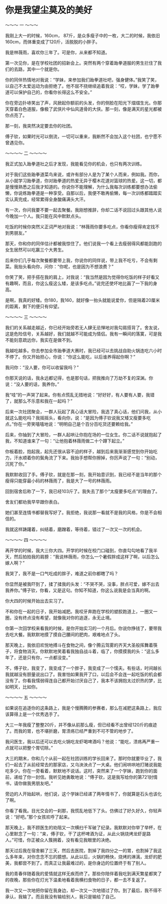 # 你是我望尘莫及的美好

～～～ 一 ～～～ 

我刚上大一的时候，160cm， 87斤，是众多瘦子中的一枚，大二的时候，我依旧160cm，而体重变成了120斤，活脱脱的小胖子。 

我是林薇雨，喜欢你三年了。可是你，从来都不知道。 

第一次见你，是在学校社团的招新会上。突然有两个穿着跆拳道服的男生拦住了我们的去路，其中一个就是你。 

你的同伴热情地对我说：“学妹，来参加我们跆拳道社吧，强身健体。”我笑了笑，以自己不太爱运动为由拒绝了。他不屈不挠继续追着我说：“哎，学妹，学了跆拳道可以保护自己的，你看你长得这么不安全。” 

你在旁边扑哧笑出了声，风掀起你额前的头发，你的侧脸在阳光下熠熠生光。你那天穿着白色道服，像极了武侠片中仙风道骨的大侠。那一刻，像是满天的星光都被你点亮了。 

那一刻，我突然决定要去你的社团。 

傅子钦，如果时光可以倒流，一切可以重来，我断然不会加入这个社团，也宁愿不曾遇见你。 

～～～～ 二 ～～～～ 

我正式加入跆拳道社之后才发现，我能看见你的机会，也只有两次训练。 

对于我们这些跆拳道菜鸟来说，或许有部分人是为了某个人而来，例如我。而你，从小就学习跆拳道，你对跆拳道的热爱无异于樱木花道对篮球的热爱。这一切，都是慢慢熟悉之后我才知道的。你说你不能理解，为什么我每次训练都要想办法偷懒，你说练跆拳道是一种享受。自那以后，我便不敢再偷懒，每一次训练都踏踏实实认真完成，经常累得全身酸痛满头大汗。 

有一次，你问我要不要一起去聚餐。我刚想推辞，你却二话不说回过头跟其他人说今晚加一个人。我只能在风中默默点头。 

吃饭的时候你突然义正词严地对我说：“林薇雨你要多吃点，你看你瘦得肯定找不到男朋友。” 

那天，你和你的同伴估计都被我惊住了。他们说我一个看上去瘦弱得风都能刮跑的女生居然可以吃赢三个大男生。 

后来你们几乎每次聚餐都要带上我，你说你的同伴说，带上我不吃亏，不会有剩菜。我抬头看向你，问你：“你呢，也是因为不想浪费？” 

你笑了笑，把手搭在我的肩上，对我说：“我当然是因为觉得你吃饭的样子好看又有趣啊，而且，你这么瘦这么矮，是该多吃点。”说完还使坏地比画了一下我的身高。 

是啊，我真的好矮。你180，我160，就好像一抬头就能说爱你，但是隔着20厘米的距离，剩下的便只有仰望。 

～～～～ 三 ～～～～ 

我们的关系越走越近，你已经开始旁若无人肆无忌惮地对我勾肩搭背了。舍友说，这是危险信号，关系越好，我们就越不可能成为情侣。我有一瞬间的落寞，可是我不能刻意疏远你，我实在是做不到。 

我越吃越多。你去参加全市跆拳道大赛时，我已经可以去挑战自助火锅连吃六小时不停了。你又开始担心，你说：“你这么能吃，以后谁养得起你啊？” 

我问你：“没人要，你可以收留我吗？” 

你那天说的话，我永远都记得，也是那句话，把我推向了万劫不复的深渊。你说：“没人要的话，我养你。” 

我“哇”的一声哭了起来。你有点慌乱无措地说：“好好好，有人要有人要，我错了，就那么不乐意和我在一起吗？” 

后来一次社团聚会，一群人玩起了真心话大冒险，我选了真心话，他们问我，从小就这么能吃吗？我摇摇头，看向你，说：“是因为傅子钦说我又矮又瘦要多吃点。”你在一旁笑嘻嘻地说：“明明自己是个百分百吃货还要赖给我。” 

后来，你抽到了大冒险，一群人起哄让你抱在场的一位女生。你二话不说就抱起了我，不知道谁来了一句：“让他抱着林薇雨做二十个蹲下起立。” 

你板着脸，抱起我，起先还很从容不迫的样子，越到后来我渐渐感觉到你开始吃力，汗水顺着你的鬓角流了下来。我抬手想帮你擦掉，你厉声说了一句：“别动，沉死了你。” 

我默默收回了手。傅子钦，就是在那一刻，我开始意识到，我已经不是当年的那个瘦得只能穿最小码的林薇雨了，我是大了一号的林薇雨。 

回到宿舍后称了一下，我已经103斤了。我失去了那个“太瘦要多吃点”的理由了。 

舍友们都劝我早早跟你表白。 

她们甚至连情书都替我写好了。我拒绝，我说那一看就不是我的风格，你是不会相信的。 

我就这样踌躇着，纠结着，磨蹭着，等待着，错过了一次又一次的机会。 

～～～～ 四 ～～～～ 

再开学的时候，我大三你大四。开学的时候在校门口碰到，你直勾勾地看了我半天，然后拍拍我的肩膀：“我说林薇雨，你怎么一个暑假胖成这样了啊，以后怎么嫁人啊？” 

我哭了，我不是一口气吃成的胖子，难道之前你都瞎了吗？ 

你显然是被我吓到了，揉了揉我的头发：“不哭不哭，没事，胖点可爱，嫁不出去我养你。”傅子钦，你看，又是这句。你知不知道，你这么说我是会当真的啊。 

你大四的时候开始出去实习了。 

不和你在一起的日子，我开始减肥。我咬牙奔跑在学校的塑胶跑道上，一圈又一圈，没有终点没有希望，就像我对你的追逐，永无止境。 

你第一次回学校来看我的时候，是你开始实习的一个月后。你说你挣钱了，要带我去吃大餐。我默默地摸了摸自己腰间的肥肉，艰难地点了头。 

那天晚上，我依旧欢悦地搏斗在食物之间，像个腾云驾雾的齐天大圣般挥舞着筷子，将食物消灭。你默默地笑着看我独自战斗着，临了，你摸摸我的头：“这么多年了，还是只有你，一点都没变。” 

不，傅子钦，我变了，我变成了一个胖子，我变成了一个懦夫。有些话，时间越长我就越没有胆量说出口了。我害怕如果我开了口，以后会不会连一起吃饭的机会都没有了。你看我懦弱得连自己都开始讨厌自己了，我本不该拥抱太过炽热的梦，比如明天，比如你。 

～～～～ 五 ～～～～ 

如果说在追逐你的这条路上，我是个慢腾腾的参赛者，那么在减肥这条路上，我应该算得上是一个优秀选手了。 

大三一年我瘦了整整20斤，并不像从前那么瘦，但已经看不出曾经120斤的痕迹了。而我的胃，也不堪折磨，胃溃疡已经严重到不可不管的地步了。 

我问医生，我以后还可以去吃火锅吃龙虾喝啤酒吗？他说：“能吃，溃疡再严重一点就可以把整个胃切除。” 

大三的期末，你和几个从前一起在社团训练的学长回来了。那时你就要毕业了，我们一起去了从前经常去的那家店，又乌泱泱点了一大桌。他们闹哄哄地打赌说我能吃多少。你在一旁看着，默默地不说话。这时，突然来了一个学妹，跑到你的面前，递给了你一封信。我听见她勇敢地说：“傅子钦，这是我写给你的第721封情书，请你做我男朋友吧。” 

旁边的人开始起哄，他们说，这个学妹已经递了两年情书了，你就算是石头也该化了啊。 

你看了看我。目光交会的一刹那，我慌乱地低下了头。仿佛过了好久好久，你轻声说：“好吧。”那个女孩欢呼了起来。 

那天晚上，我不顾医生的劝阻又一次横扫千军破了纪录。我默默对你举了举杯，在心里默念了一句：“来，傅子钦，干了这杯啤酒为证，从此火锅烧烤龙虾是路人。”可惜，你正被众人簇拥着，没有看见我眼里的决绝。 

那天过后我在宿舍躺了三天，然后去医院，割掉了我四分之一的胃，也割掉了我这么多年来，对你念念不忘的臆想。从此以后，火锅的畅快，烧烤的淋漓，龙虾的肥美，我都尝不到了。而真正让我最难过的，是你身边的位置终于有了别人。 

我的青春伴随着我的爱情就这样无疾而终了。那些你陪伴着我吃到满天繁星都笑了的夜晚，那些你在灯光下温柔地看着我横扫食物的日子，都一去不复返了。 

我一次又一次地把你留在我身边，却一次又一次地错过了你。到了最后，我不得不承认，我输了。而且我没有输给别人，我只是输给了自己。